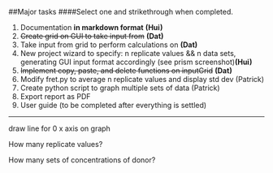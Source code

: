 ##Major tasks 
####Select one and strikethrough when completed.

1. Documentation **in markdown format**  **(Hui)**
2. ~~Create grid on GUI to take input from~~ **(Dat)**
3. Take input from grid to perform calculations on **(Dat)**
4. New project wizard to specify: n replicate values && n data sets, generating GUI input format accordingly (see prism screenshot)**(Hui)**
5. ~~Implement copy, paste, and delete functions on inputGrid~~ **(Dat)**
6. Modify fret.py to average n replicate values and display std dev (Patrick)
7. Create python script to graph multiple sets of data (Patrick)
8. Export report as PDF
9. User guide (to be completed after everything is settled)






-----------------------------
draw line for 0 x axis on graph

How many replicate values?

How many sets of concentrations of donor?
